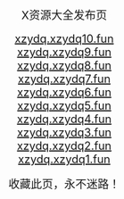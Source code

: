 <center>
<span style="font-size:20px">X资源大全发布页</span><br>
<br />
<span style="font-size:20px"><a href="https://xzydq.xzydq10.fun" target="_blank">xzydq.xzydq10.fun</a></span><br>
<span style="font-size:20px"><a href="https://xzydq.xzydq9.fun" target="_blank">xzydq.xzydq9.fun</a></span><br>
<span style="font-size:20px"><a href="https://xzydq.xzydq8.fun" target="_blank">xzydq.xzydq8.fun</a></span><br>
<span style="font-size:20px"><a href="https://xzydq.xzydq7.fun" target="_blank">xzydq.xzydq7.fun</a></span><br>
<span style="font-size:20px"><a href="https://xzydq.xzydq6.fun" target="_blank">xzydq.xzydq6.fun</a></span><br>
<span style="font-size:20px"><a href="https://xzydq.xzydq5.fun" target="_blank">xzydq.xzydq5.fun</a></span><br>
<span style="font-size:20px"><a href="https://xzydq.xzydq4.fun" target="_blank">xzydq.xzydq4.fun</a></span><br>
<span style="font-size:20px"><a href="https://xzydq.xzydq3.fun" target="_blank">xzydq.xzydq3.fun</a></span><br>
<span style="font-size:20px"><a href="https://xzydq.xzydq2.fun" target="_blank">xzydq.xzydq2.fun</a></span><br>
<span style="font-size:20px"><a href="https://xzydq.xzydq1.fun" target="_blank">xzydq.xzydq1.fun</a></span><br>
<br />
<span style="font-size:20px">收藏此页，永不迷路！</span>
</center>
